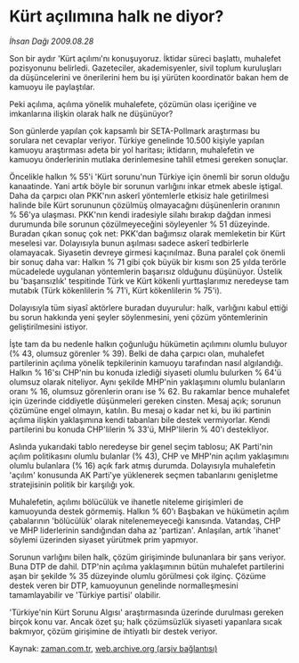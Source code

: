 # Kürt açılımına halk ne diyor?

*İhsan Dağı 2009.08.28*

<tr><td class="metin" colspan="2" style="padding-top: 20px; padding-left: 5px; padding-right: 10px;">Son bir aydır 'Kürt açılımı'nı konuşuyoruz. İktidar süreci başlattı, muhalefet pozisyonunu belirledi. Gazeteciler, akademisyenler, sivil toplum kuruluşları da düşüncelerini ve önerilerini hem bu işi yürüten koordinatör bakan hem de kamuoyu ile paylaştılar.</td></tr><tr><td class="metin" colspan="2" style="padding-top: 20px; padding-left: 5px; padding-right: 10px;"><p>Peki açılıma, açılıma yönelik muhalefete, çözümün olası içeriğine ve imkanlarına ilişkin olarak halk ne düşünüyor?
<p>Son günlerde yapılan çok kapsamlı bir SETA-Pollmark araştırması bu sorulara net cevaplar veriyor. Türkiye genelinde 10.500 kişiyle yapılan kamuoyu araştırması adeta bir yol haritası; iktidarın, muhalefetin ve kamuoyu önderlerinin mutlaka derinlemesine tahlil etmesi gereken sonuçlar.
<p>Öncelikle halkın % 55'i 'Kürt sorunu'nun Türkiye için önemli bir sorun olduğu kanaatinde. Yani artık böyle bir sorunun varlığını inkar etmek abesle iştigal. Daha da çarpıcı olan PKK'nın askerî yöntemlerle etkisiz hale getirilmesi halinde bile Kürt sorununun çözülmüş olmayacağını düşünenlerin oranının % 56'ya ulaşması. PKK'nın kendi iradesiyle silahı bırakıp dağdan inmesi durumunda bile sorunun çözülmeyeceğini söyleyenler % 51 düzeyinde. Buradan çıkan sonuç çok net: PKK'dan bağımsız olarak memleketin bir Kürt meselesi var. Dolayısıyla bunun aşılması sadece askerî tedbirlerle olamayacak. Siyasetin devreye girmesi kaçınılmaz. Buna paralel çok önemli bir sonuç daha var: Halkın % 71 gibi çok büyük bir kısmı son 25 yılda terörle mücadelede uygulanan yöntemlerin başarısız olduğunu düşünüyor. Üstelik bu 'başarısızlık' tespitinde Türk ve Kürt kökenli yurttaşlarımız neredeyse tam mutabık (Türk kökenlilerin % 71'i, Kürt kökenlilerin % 75'i).
<p>Dolayısıyla tüm siyasî aktörlere buradan duyurulur: halk, varlığını kabul ettiği bu sorun hakkında yeni şeyler söylenmesini, yeni çözüm yöntemlerinin geliştirilmesini istiyor.
<p>İşte tam da bu nedenle halkın çoğunluğu hükümetin açılımını olumlu buluyor (% 43, olumsuz görenler % 39). Belki de daha çarpıcı olan, muhalefet partilerinin açılıma yönelik tepkilerinin kamuoyu tarafından nasıl algılandığı. Halkın % 16'sı CHP'nin bu konuda izlediği siyaseti olumlu bulurken % 64'ü olumsuz olarak niteliyor. Aynı şekilde MHP'nin yaklaşımını olumlu bulanların oranı % 16, olumsuz görenlerin oranı ise % 62. Bu rakamlar bence muhalefet için üzerinde ciddiyetle düşünmeleri gereken cinsten. Mesaj açık; sorunun çözümüne engel olmayın, katılın. Bu mesaj o kadar net ki, bu iki partinin açılıma ilişkin yaklaşımına kendi tabanları bile destek vermiyorlar. Kendi partilerini bu konuda CHP'lilerin % 33'ü, MHP'lilerin % 40'ı destekliyor.
<p>Aslında yukarıdaki tablo neredeyse bir genel seçim tablosu; AK Parti'nin açılım politikasını olumlu bulanlar (% 43), CHP ve MHP'nin açılım yaklaşımını olumlu bulanlara (% 16) açık fark atmış durumda. Dolayısıyla muhalefetin 'açılım' konusunda AK Parti'ye yüklenerek seçmen tabanlarını genişletme stratejisinin politik bir karşılığı yok.
<p>Muhalefetin, açılımı bölücülük ve ihanetle niteleme girişimleri de kamuoyunda destek görmemiş. Halkın % 60'ı Başbakan ve hükümetin açılım çabalarının 'bölücülük' olarak nitelenemeyeceği kanısında. Vatandaş, CHP ve MHP liderlerinin sandığından daha az 'partizan'. Anlaşılan, artık 'ihanet' söylemi üzerinden siyaset yürütmek prim yapmıyor.
<p>Sorunun varlığını bilen halk, çözüm girişiminde bulunanlara bir şans veriyor. Buna DTP de dahil. DTP'nin açılıma yaklaşımının bütün muhalefet partilerini aşan bir şekilde % 35 düzeyinde olumlu görülmesi çok ilginç. Çözüme destek veren bir DTP, kamuoyunun genelinde normalleşmesini tamamlayabilir ve 'Türkiye partisi' olabilir.
<p>'Türkiye'nin Kürt Sorunu Algısı' araştırmasında üzerinde durulması gereken birçok konu var. Ancak özet şu; halk çözümsüzlük siyaseti yapanlara sıcak bakmıyor, çözüm girişimine de ihtiyatlı bir destek veriyor. <br/></p></p></p></p></p></p></p></p></p></td></tr>

Kaynak: [zaman.com.tr](http://zaman.com.tr/yazar.do?yazino=885454), [web.archive.org (arşiv bağlantısı)](http://web.archive.org/web/20090901153312/http://www.zaman.com.tr:80/yazar.do?yazino=885454)
